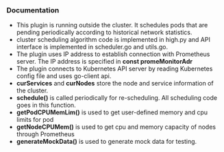 
### Documentation  
* This plugin is running outside the cluster. It schedules pods that are pending periodically according to historical network statistics.
* cluster scheduling algorithm code is implemented in high.py and API interface is implemented in scheduler.go and utils.go.
* The plugin uses IP address to establish connection with Prometheus server. The IP address is specified in **const promeMonitorAdr**  
* The plugin connects to Kubernetes API server by reading Kubernetes config file and uses go-client api.  
* **curServices** and **curNodes** store the node and service information of the cluster.    
* **schedule()** is called periodically for re-scheduling. All scheduling code goes in this function.  
* **getPodCPUMemLim()** is used to get user-defined memory and cpu limits for pod 
* **getNodeCPUMem()** is used to get cpu and memory capacity of nodes through Prometheus
* **generateMockData()** is used to generate mock data for testing.  
